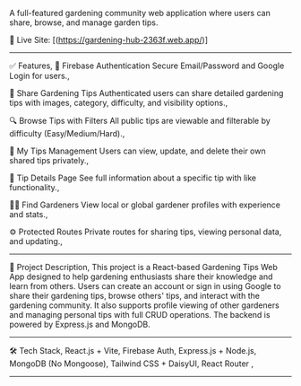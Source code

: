 A full-featured gardening community web application where users can share, browse, and manage garden tips.

🔗 Live Site: [(https://gardening-hub-2363f.web.app/)]

---

✅ Features,
🔐 Firebase Authentication
Secure Email/Password and Google Login for users.,

🌱 Share Gardening Tips
Authenticated users can share detailed gardening tips with images, category, difficulty, and visibility options.,

🔍 Browse Tips with Filters
All public tips are viewable and filterable by difficulty (Easy/Medium/Hard).,

👤 My Tips Management
Users can view, update, and delete their own shared tips privately.,

📄 Tip Details Page
See full information about a specific tip with like functionality.,

🧑‍🌾 Find Gardeners
View local or global gardener profiles with experience and stats.,

⚙️ Protected Routes
Private routes for sharing tips, viewing personal data, and updating.,

---

📖 Project Description,
This project is a React-based Gardening Tips Web App designed to help gardening enthusiasts share their knowledge and learn from others. Users can create an account or sign in using Google to share their gardening tips, browse others' tips, and interact with the gardening community. It also supports profile viewing of other gardeners and managing personal tips with full CRUD operations. The backend is powered by Express.js and MongoDB.

---

🛠️ Tech Stack,
React.js + Vite,
Firebase Auth,
Express.js + Node.js,
MongoDB (No Mongoose),
Tailwind CSS + DaisyUI,
React Router ,

---

